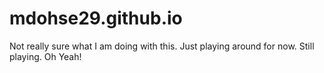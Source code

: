 # mdohse29.github.io

Not really sure what I am doing with this. Just playing around for now.
Still playing. Oh Yeah!
